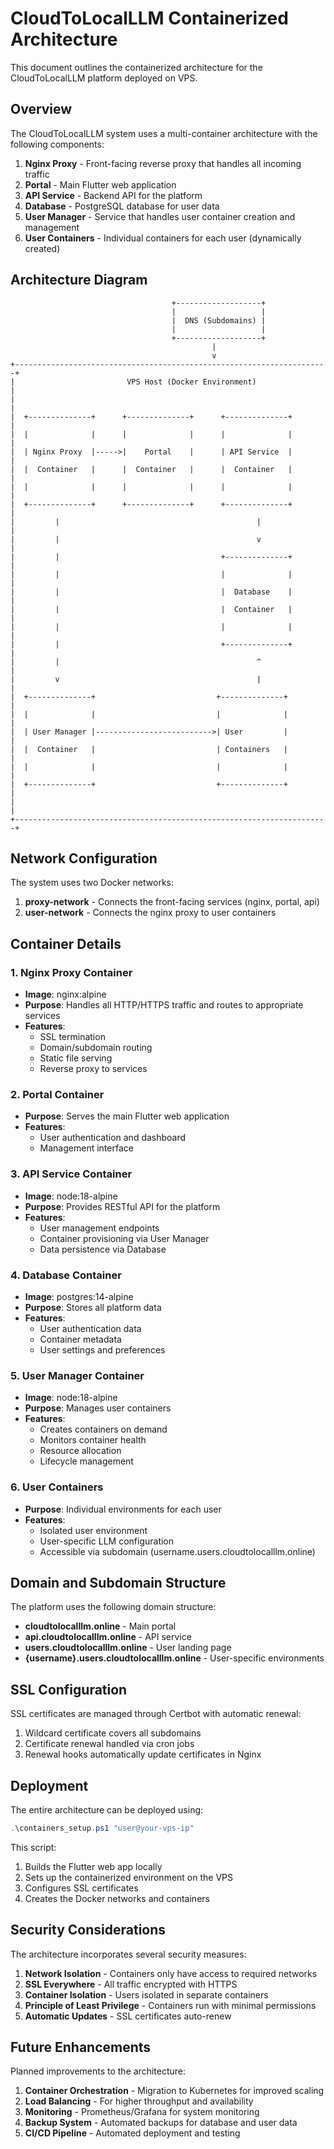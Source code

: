 # CloudToLocalLLM Containerized Architecture

This document outlines the containerized architecture for the CloudToLocalLLM platform deployed on VPS.

## Overview

The CloudToLocalLLM system uses a multi-container architecture with the following components:

1. **Nginx Proxy** - Front-facing reverse proxy that handles all incoming traffic
2. **Portal** - Main Flutter web application 
3. **API Service** - Backend API for the platform
4. **Database** - PostgreSQL database for user data
5. **User Manager** - Service that handles user container creation and management
6. **User Containers** - Individual containers for each user (dynamically created)

## Architecture Diagram

```
                                    +-------------------+
                                    |                   |
                                    |  DNS (Subdomains) |
                                    |                   |
                                    +-------------------+
                                             |
                                             v
+----------------------------------------------------------------------+
|                         VPS Host (Docker Environment)                |
|                                                                      |
|  +--------------+      +--------------+      +--------------+        |
|  |              |      |              |      |              |        |
|  | Nginx Proxy  |----->|    Portal    |      | API Service  |        |
|  |  Container   |      |  Container   |      |  Container   |        |
|  |              |      |              |      |              |        |
|  +--------------+      +--------------+      +--------------+        |
|         |                                            |               |
|         |                                            v               |
|         |                                    +--------------+        |
|         |                                    |              |        |
|         |                                    |  Database    |        |
|         |                                    |  Container   |        |
|         |                                    |              |        |
|         |                                    +--------------+        |
|         |                                            ^               |
|         v                                            |               |
|  +--------------+                           +--------------+         |
|  |              |                           |              |         |
|  | User Manager |-------------------------->| User         |         |
|  |  Container   |                           | Containers   |         |
|  |              |                           |              |         |
|  +--------------+                           +--------------+         |
|                                                                      |
+----------------------------------------------------------------------+
```

## Network Configuration

The system uses two Docker networks:

1. **proxy-network** - Connects the front-facing services (nginx, portal, api)
2. **user-network** - Connects the nginx proxy to user containers

## Container Details

### 1. Nginx Proxy Container

- **Image**: nginx:alpine
- **Purpose**: Handles all HTTP/HTTPS traffic and routes to appropriate services
- **Features**:
  - SSL termination
  - Domain/subdomain routing
  - Static file serving
  - Reverse proxy to services

### 2. Portal Container

- **Purpose**: Serves the main Flutter web application
- **Features**:
  - User authentication and dashboard
  - Management interface

### 3. API Service Container

- **Image**: node:18-alpine
- **Purpose**: Provides RESTful API for the platform
- **Features**:
  - User management endpoints
  - Container provisioning via User Manager
  - Data persistence via Database

### 4. Database Container

- **Image**: postgres:14-alpine
- **Purpose**: Stores all platform data
- **Features**:
  - User authentication data
  - Container metadata
  - User settings and preferences

### 5. User Manager Container

- **Image**: node:18-alpine
- **Purpose**: Manages user containers
- **Features**:
  - Creates containers on demand
  - Monitors container health
  - Resource allocation
  - Lifecycle management

### 6. User Containers

- **Purpose**: Individual environments for each user
- **Features**:
  - Isolated user environment
  - User-specific LLM configuration
  - Accessible via subdomain (username.users.cloudtolocalllm.online)

## Domain and Subdomain Structure

The platform uses the following domain structure:

- **cloudtolocalllm.online** - Main portal
- **api.cloudtolocalllm.online** - API service
- **users.cloudtolocalllm.online** - User landing page
- **{username}.users.cloudtolocalllm.online** - User-specific environments

## SSL Configuration

SSL certificates are managed through Certbot with automatic renewal:

1. Wildcard certificate covers all subdomains
2. Certificate renewal handled via cron jobs
3. Renewal hooks automatically update certificates in Nginx

## Deployment

The entire architecture can be deployed using:

```powershell
.\containers_setup.ps1 "user@your-vps-ip"
```

This script:
1. Builds the Flutter web app locally
2. Sets up the containerized environment on the VPS
3. Configures SSL certificates
4. Creates the Docker networks and containers

## Security Considerations

The architecture incorporates several security measures:

1. **Network Isolation** - Containers only have access to required networks
2. **SSL Everywhere** - All traffic encrypted with HTTPS
3. **Container Isolation** - Users isolated in separate containers
4. **Principle of Least Privilege** - Containers run with minimal permissions
5. **Automatic Updates** - SSL certificates auto-renew

## Future Enhancements

Planned improvements to the architecture:

1. **Container Orchestration** - Migration to Kubernetes for improved scaling
2. **Load Balancing** - For higher throughput and availability
3. **Monitoring** - Prometheus/Grafana for system monitoring
4. **Backup System** - Automated backups for database and user data
5. **CI/CD Pipeline** - Automated deployment and testing 